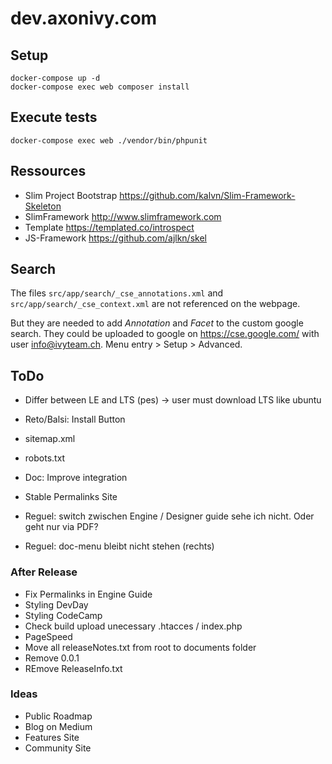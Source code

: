 # dev.axonivy.com

## Setup
	docker-compose up -d
	docker-compose exec web composer install

## Execute tests
	docker-compose exec web ./vendor/bin/phpunit

## Ressources
* Slim Project Bootstrap <https://github.com/kalvn/Slim-Framework-Skeleton>
* SlimFramework <http://www.slimframework.com>
* Template <https://templated.co/introspect>
* JS-Framework <https://github.com/ajlkn/skel>

## Search
The files `src/app/search/_cse_annotations.xml` and `src/app/search/_cse_context.xml` are not referenced on the webpage.

But they are needed to add _Annotation_ and _Facet_  to the custom google search.
They could be uploaded to google on <https://cse.google.com/> with user info@ivyteam.ch.
Menu entry > Setup > Advanced.

## ToDo

* Differ between LE and LTS (pes) -> user must download LTS like ubuntu

* Reto/Balsi: Install Button

* sitemap.xml
* robots.txt

* Doc: Improve integration

* Stable Permalinks Site

* Reguel: switch zwischen Engine / Designer guide sehe ich nicht. Oder geht nur via PDF?
* Reguel: doc-menu bleibt nicht stehen (rechts)

### After Release
* Fix Permalinks in Engine Guide
* Styling DevDay
* Styling CodeCamp
* Check build upload unecessary .htacces / index.php
* PageSpeed
* Move all releaseNotes.txt from root to documents folder
* Remove 0.0.1
* REmove ReleaseInfo.txt

### Ideas
* Public Roadmap
* Blog on Medium
* Features Site
* Community Site
